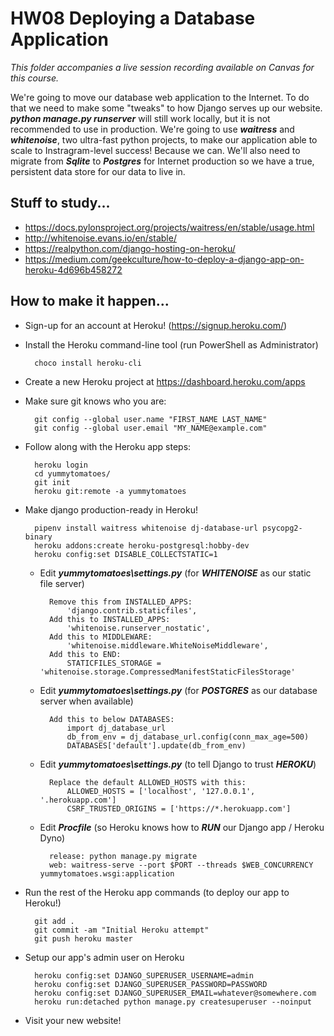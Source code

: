 # HW08 Deploying a Database Application

*This folder accompanies a live session recording available on Canvas for this course.*

We're going to move our database web application to the Internet. To do that we need to make some "tweaks" to how Django serves up our website. ***python manage.py runserver*** will still work locally, but it is not recommended to use in production. We're going to use ***waitress*** and ***whitenoise***, two ultra-fast python projects, to make our application able to scale to Instragram-level success! Because we can. We'll also need to migrate from ***Sqlite*** to ***Postgres*** for Internet production so we have a true, persistent data store for our data to live in.

## Stuff to study...

- https://docs.pylonsproject.org/projects/waitress/en/stable/usage.html
- http://whitenoise.evans.io/en/stable/
- https://realpython.com/django-hosting-on-heroku/
- https://medium.com/geekculture/how-to-deploy-a-django-app-on-heroku-4d696b458272

## How to make it happen...

- Sign-up for an account at Heroku! (https://signup.heroku.com/)
- Install the Heroku command-line tool (run PowerShell as Administrator)

        choco install heroku-cli

- Create a new Heroku project at https://dashboard.heroku.com/apps
- Make sure git knows who you are:

        git config --global user.name "FIRST_NAME LAST_NAME"
        git config --global user.email "MY_NAME@example.com"

- Follow along with the Heroku app steps:

        heroku login
        cd yummytomatoes/
        git init
        heroku git:remote -a yummytomatoes

- Make django production-ready in Heroku!

        pipenv install waitress whitenoise dj-database-url psycopg2-binary
        heroku addons:create heroku-postgresql:hobby-dev
        heroku config:set DISABLE_COLLECTSTATIC=1

    - Edit ***yummytomatoes\settings.py*** (for ***WHITENOISE*** as our static file server)

            Remove this from INSTALLED_APPS:
                'django.contrib.staticfiles',
            Add this to INSTALLED_APPS:
                'whitenoise.runserver_nostatic',
            Add this to MIDDLEWARE:
                'whitenoise.middleware.WhiteNoiseMiddleware',
            Add this to END:
                STATICFILES_STORAGE = 'whitenoise.storage.CompressedManifestStaticFilesStorage'

    - Edit ***yummytomatoes\settings.py*** (for ***POSTGRES*** as our database server when available)

            Add this to below DATABASES:
                import dj_database_url
                db_from_env = dj_database_url.config(conn_max_age=500)
                DATABASES['default'].update(db_from_env)

    - Edit ***yummytomatoes\settings.py*** (to tell Django to trust ***HEROKU***)

            Replace the default ALLOWED_HOSTS with this:
                ALLOWED_HOSTS = ['localhost', '127.0.0.1', '.herokuapp.com']
                CSRF_TRUSTED_ORIGINS = ['https://*.herokuapp.com']

    - Edit ***Procfile*** (so Heroku knows how to ***RUN*** our Django app / Heroku Dyno)

            release: python manage.py migrate
            web: waitress-serve --port $PORT --threads $WEB_CONCURRENCY yummytomatoes.wsgi:application    

- Run the rest of the Heroku app commands (to deploy our app to Heroku!)

        git add .
        git commit -am "Initial Heroku attempt"
        git push heroku master

- Setup our app's admin user on Heroku

        heroku config:set DJANGO_SUPERUSER_USERNAME=admin
        heroku config:set DJANGO_SUPERUSER_PASSWORD=PASSWORD
        heroku config:set DJANGO_SUPERUSER_EMAIL=whatever@somewhere.com
        heroku run:detached python manage.py createsuperuser --noinput

- Visit your new website!